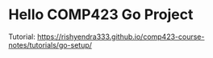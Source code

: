 # Hello COMP423 Go Project
Tutorial: https://rishyendra333.github.io/comp423-course-notes/tutorials/go-setup/